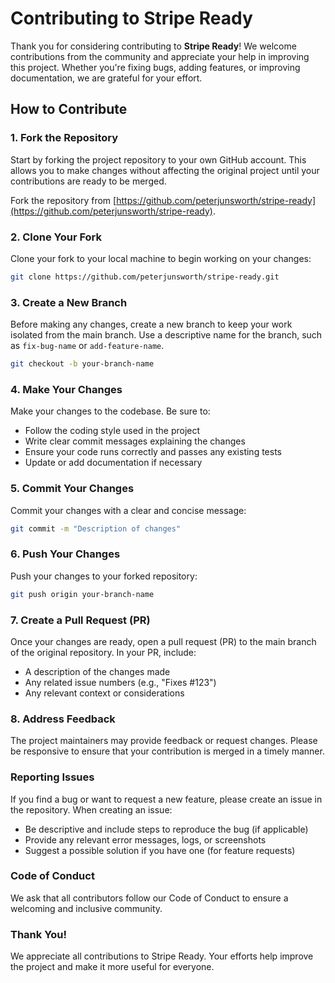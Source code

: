 # Contributing to Stripe Ready

Thank you for considering contributing to **Stripe Ready**! We welcome contributions from the community and appreciate your help in improving this project. Whether you're fixing bugs, adding features, or improving documentation, we are grateful for your effort.

## How to Contribute

### 1. Fork the Repository
Start by forking the project repository to your own GitHub account. This allows you to make changes without affecting the original project until your contributions are ready to be merged.

Fork the repository from [https://github.com/peterjunsworth/stripe-ready](https://github.com/peterjunsworth/stripe-ready).

### 2. Clone Your Fork
Clone your fork to your local machine to begin working on your changes:

```bash
git clone https://github.com/peterjunsworth/stripe-ready.git
```

### 3. Create a New Branch
Before making any changes, create a new branch to keep your work isolated from the main branch. Use a descriptive name for the branch, such as `fix-bug-name` or `add-feature-name`.

```bash
git checkout -b your-branch-name
```

### 4. Make Your Changes
Make your changes to the codebase. Be sure to:

- Follow the coding style used in the project
- Write clear commit messages explaining the changes
- Ensure your code runs correctly and passes any existing tests
- Update or add documentation if necessary

### 5. Commit Your Changes
Commit your changes with a clear and concise message:

```bash
git commit -m "Description of changes"
```

### 6. Push Your Changes
Push your changes to your forked repository:

```bash
git push origin your-branch-name
```

### 7. Create a Pull Request (PR)
Once your changes are ready, open a pull request (PR) to the main branch of the original repository. In your PR, include:

- A description of the changes made
- Any related issue numbers (e.g., "Fixes #123")
- Any relevant context or considerations

### 8. Address Feedback
The project maintainers may provide feedback or request changes. Please be responsive to ensure that your contribution is merged in a timely manner.

### Reporting Issues
If you find a bug or want to request a new feature, please create an issue in the repository. When creating an issue:

- Be descriptive and include steps to reproduce the bug (if applicable)
- Provide any relevant error messages, logs, or screenshots
- Suggest a possible solution if you have one (for feature requests)

### Code of Conduct
We ask that all contributors follow our Code of Conduct to ensure a welcoming and inclusive community.

### Thank You!
We appreciate all contributions to Stripe Ready. Your efforts help improve the project and make it more useful for everyone.
